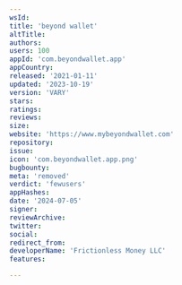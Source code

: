 ```yaml
---
wsId: 
title: 'beyond wallet'
altTitle: 
authors: 
users: 100
appId: 'com.beyondwallet.app'
appCountry: 
released: '2021-01-11'
updated: '2023-10-19'
version: 'VARY'
stars: 
ratings: 
reviews: 
size: 
website: 'https://www.mybeyondwallet.com'
repository: 
issue: 
icon: 'com.beyondwallet.app.png'
bugbounty: 
meta: 'removed'
verdict: 'fewusers'
appHashes: 
date: '2024-07-05'
signer: 
reviewArchive: 
twitter: 
social: 
redirect_from: 
developerName: 'Frictionless Money LLC'
features: 

---
```


